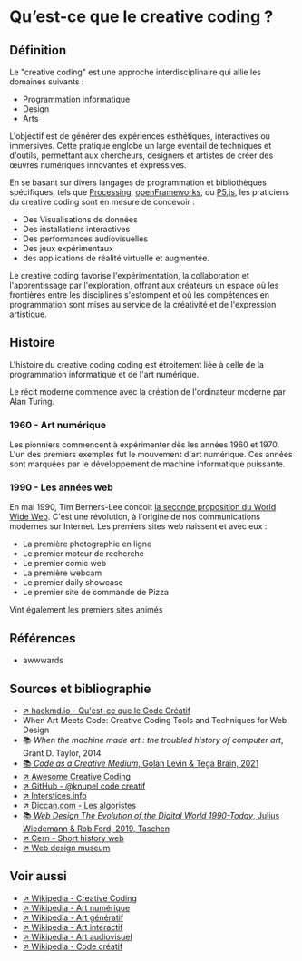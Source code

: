 # Qu’est-ce que le creative coding ?

## Définition

Le "creative coding" est une approche interdisciplinaire qui allie les domaines suivants :

- Programmation informatique
- Design
- Arts

L'objectif est de générer des expériences esthétiques, interactives ou immersives.
Cette pratique englobe un large éventail de techniques et d'outils, permettant aux chercheurs, designers et artistes de créer des œuvres numériques innovantes et expressives.

En se basant sur divers langages de programmation et bibliothèques spécifiques, tels que [Processing](https://processing.org/), [openFrameworks](https://openframeworks.cc/), ou [P5.js](https://p5js.org/), les praticiens du creative coding sont en mesure de concevoir :

- Des Visualisations de données
- Des installations interactives
- Des performances audiovisuelles
- Des jeux expérimentaux
- des applications de réalité virtuelle et augmentée.

Le creative coding favorise l'expérimentation, la collaboration et l'apprentissage par l'exploration, offrant aux créateurs un espace où les frontières entre les disciplines s'estompent et où les compétences en programmation sont mises au service de la créativité et de l'expression artistique.

## Histoire

L'histoire du creative coding coding est étroitement liée à celle de la programmation informatique et de l'art numérique.

Le récit moderne commence avec la création de l'ordinateur moderne par Alan Turing.

### 1960 - Art numérique

Les pionniers commencent à expérimenter dès les années 1960 et 1970. L'un des premiers exemples fut le mouvement d'art numérique.
Ces années sont marquées par le développement de machine informatique puissante.

### 1990 - Les années web

En mai 1990, Tim Berners-Lee conçoit [la seconde proposition du World Wide Web](http://cds.cern.ch/record/369245/files/dd-89-001.pdf).
C'est une révolution, à l'origine de nos communications modernes sur Internet.
Les premiers sites web naissent et avec eux :

- La première photographie en ligne
- Le premier moteur de recherche
- Le premier comic web
- La première webcam
- Le premier daily showcase
- Le premier site de commande de Pizza

Vint également les premiers sites animés

## Références

- awwwards

## Sources et bibliographie

- [↗️ hackmd.io - Qu'est-ce que le Code Créatif](https://hackmd.io/@creativecodeberlin/SkNA0YB1O#:~:text=D'o%C3%B9%20vient%20le%20Code,sont%20encore%20actifs%20aujourd'hui.)
- When Art Meets Code: Creative Coding Tools and Techniques for Web Design
- 📚 *When the machine made art : the troubled history of computer art*, Grant D. Taylor, 2014
- [📚 *Code as a Creative Medium*, Golan Levin & Tega Brain, 2021](https://mitpress.mit.edu/9780262542043/)
- [↗️ Awesome Creative Coding](https://github.com/terkelg/awesome-creative-coding)
- [↗️ GitHub - @knupel code creatif](https://github.com/knupel/code_creatif)
- [↗️ Interstices.info](https://interstices.info/lart-assiste-par-ordinateur/)
- [↗️ Diccan.com - Les algoristes](https://diccan.com/Berger/Les_algos_pour_Lioret_next.htm)
- [📚 *Web Design The Evolution of the Digital World 1990-Today*, Julius Wiedemann & Rob Ford, 2019, Taschen](https://www.taschen.com/fr/books/graphic-design/04690/web-design-the-evolution-of-the-digital-world-1990-today)
- [↗️ Cern - Short history web](https://www.home.cern/fr/science/computing/birth-web/short-history-web)
- [↗️ Web design museum](https://www.webdesignmuseum.org/)

## Voir aussi

- [↗️ Wikipedia - Creative Coding](https://en.wikipedia.org/wiki/Creative_coding)
- [↗️ Wikipedia - Art numérique](https://fr.wikipedia.org/wiki/Art_num%C3%A9rique)
- [↗️ Wikipedia - Art génératif](https://fr.wikipedia.org/wiki/Art_g%C3%A9n%C3%A9ratif)
- [↗️ Wikipedia - Art interactif](https://fr.wikipedia.org/wiki/Art_interactif)
- [↗️ Wikipedia - Art audiovisuel](https://fr.wikipedia.org/wiki/Art_audiovisuel)
- [↗️ Wikipedia - Code créatif](https://fr.wikipedia.org/wiki/Code_cr%C3%A9atif)
